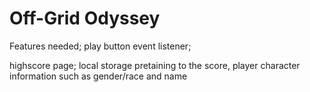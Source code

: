 # Off-Grid Odyssey

Features needed;
play button event listener;

highscore page;
local storage pretaining to the score,
player character information such as gender/race and name
